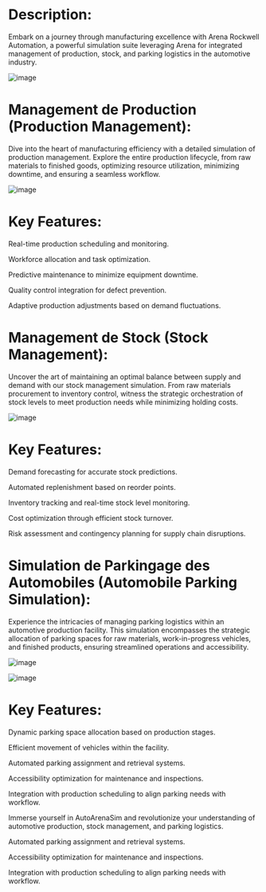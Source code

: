 # Description:
Embark on a journey through manufacturing excellence with Arena Rockwell Automation, a powerful simulation suite leveraging Arena for integrated management of production, stock, and parking logistics in the automotive industry.

![image](https://github.com/IbrahimEssakine/AutoProdSim-Integrated_Production-Parking_Simulation/assets/103626975/99e411c0-eeab-46cd-b997-ceafd0407af1)

# Management de Production (Production Management):
Dive into the heart of manufacturing efficiency with a detailed simulation of production management. Explore the entire production lifecycle, from raw materials to finished goods, optimizing resource utilization, minimizing downtime, and ensuring a seamless workflow.

![image](https://github.com/IbrahimEssakine/AutoProdSim-Integrated_Production-Parking_Simulation/assets/103626975/18d37b54-c8b0-4268-b141-acc5f4143df4)

# Key Features:
Real-time production scheduling and monitoring.

Workforce allocation and task optimization.

Predictive maintenance to minimize equipment downtime.

Quality control integration for defect prevention.

Adaptive production adjustments based on demand fluctuations.

# Management de Stock (Stock Management):
Uncover the art of maintaining an optimal balance between supply and demand with our stock management simulation. From raw materials procurement to inventory control, witness the strategic orchestration of stock levels to meet production needs while minimizing holding costs.

![image](https://github.com/IbrahimEssakine/AutoProdSim-Integrated_Production-Parking_Simulation/assets/103626975/d056de3a-1b6b-45fe-ac80-c0f75ff629e1)

# Key Features:
Demand forecasting for accurate stock predictions.

Automated replenishment based on reorder points.

Inventory tracking and real-time stock level monitoring.

Cost optimization through efficient stock turnover.

Risk assessment and contingency planning for supply chain disruptions.

# Simulation de Parkingage des Automobiles (Automobile Parking Simulation):
Experience the intricacies of managing parking logistics within an automotive production facility. This simulation encompasses the strategic allocation of parking spaces for raw materials, work-in-progress vehicles, and finished products, ensuring streamlined operations and accessibility.

![image](https://github.com/IbrahimEssakine/AutoArenaSim_-_A_Comprehensive_Simulation_Suite_for_Automotive_Production-_Stock_Management-_and_Par/assets/103626975/1a83a3a3-5b14-468c-a492-d9d760070353)

![image](https://github.com/IbrahimEssakine/AutoProdSim-Integrated_Production-Parking_Simulation/assets/103626975/d5f2cd1a-096d-4a12-b8ca-345e6a0eb21d)

# Key Features:
Dynamic parking space allocation based on production stages.

Efficient movement of vehicles within the facility.

Automated parking assignment and retrieval systems.

Accessibility optimization for maintenance and inspections.

Integration with production scheduling to align parking needs with workflow.

Immerse yourself in AutoArenaSim and revolutionize your understanding of automotive production, stock management, and parking logistics.

Automated parking assignment and retrieval systems.

Accessibility optimization for maintenance and inspections.

Integration with production scheduling to align parking needs with workflow.
